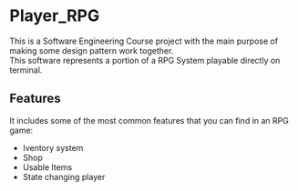 # Player_RPG
This is a Software Engineering Course project with the main purpose of making some design pattern work together.  
This software represents a portion of a RPG System playable directly on terminal.

## Features
It includes some of the most common features that you can find in an RPG game:
- Iventory system 
- Shop
- Usable Items 
- State changing player
